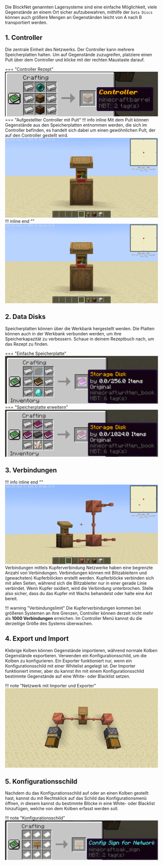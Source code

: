 Die BlockNet genannten Lagersysteme sind eine einfache Möglichkeit, viele Gegenstände an einem Ort sicher aufzubewahren, mithilfe der `Data Discs` können auch größere Mengen an Gegenständen leicht von A nach B transportiert werden.

## 1. Controller
Die zentrale Einheit des Netzwerks. Der Controller kann mehrere Speicherplatten halten.
Um auf Gegenstände zuzugreifen, platziere einen Pult über dem Controller und klicke mit der rechten Maustaste darauf.

=== "Controller Rezept"
    ![Controller_Rezept](../assets/images/blockNet/Controller.png)
=== "Aufgestellter Controller mit Pult"
    !!! info inline
        Mit dem Pult können Gegenstände aus den Speicherplatten entnommen werden, die sich im Controller befinden, es handelt sich dabei um einen gewöhnlichen Pult, der auf den Controller gestellt wird.
    ![Basic_Controller](../assets/images/blockNet/Basic_Controller.png)
    !!! inline end ""
        ![Basic_Controller](../assets/images/blockNet/Basic_Controller.png)

## 2. Data Disks
Speicherplatten können über die Werkbank hergestellt werden.
Die Platten können auch in der Werkbank verbunden werden, um ihre Speicherkapazität zu verbessern.
Schaue in deinem Rezeptbuch nach, um das Rezept zu finden.
    
=== "Einfache Speicherplatte"
    ![Basic_Controller](../assets/images/blockNet/Disk_Base.png)
=== "Speicherplatte erweitern"
    ![Basic_Controller](../assets/images/blockNet/Disk_Upgrade.png)
    
## 3. Verbindungen
!!! info inline end ""
    ![Basic_Controller](../assets/images/blockNet/Basic_Net_Structure.png)
    Verbindungen mittels Kupferverbindung
Netzwerke haben eine begrenzte Anzahl von Verbindungen.
Verbindungen können mit Blitzableitern und (gewachsten) Kupferblöcken erstellt werden. Kupferblöcke verbinden sich mit allen Seiten, während sich die Blitzableiter nur in einer gerade Linie verbindet. Wenn Kupfer oxidiert, wird die Verbindung unterbrochen. Stelle also sicher, dass du das Kupfer mit Wachs behandelst oder halte eine Axt bereit. 

!!! warning "Verbindungslimit"
    Die Kupferverbindungen kommen bei größeren Systemen an ihre Grenzen, Controller können derzeit nicht mehr als **1000 Verbindungen** erreichen. Im Controller Menü kannst du die derzeitige Größe des Systems überwachen.

## 4. Export und Import
Klebrige Kolben können Gegenstände importieren, während normale Kolben Gegenstände exportieren. Verwenden ein Konfigurationsschild, um die Kolben zu konfigurieren. Ein Exporter funktioniert nur, wenn ein Konfigurationsschild mit einer Whitelist angelegt ist. Der Importer funktioniert immer, aber du kannst ihn mit einem Konfigurationsschild bestimmte Gegenstände auf eine White- oder Blacklist setzen.

!!! note "Netzwerk mit Importer und Exporter"
    ![Importer und Exporter](../assets/images/blockNet/Network_with_ImExporter.png)

## 5. Konfigurationsschild
Nachdem du das Konfigurationsschild auf oder an einen Kolben gestellt hast, kannst du mit Rechtsklick auf das Schild das Konfigurationsmenü öffnen, in diesem kannst du bestimmte Blöcke in eine White- oder Blacklist hinzufügen, welche von dem Kolben erfasst werden soll.

!!! note "Konfigurationsschild"
    ![Basic_Controller](../assets/images/blockNet/Config_Sign.png)
